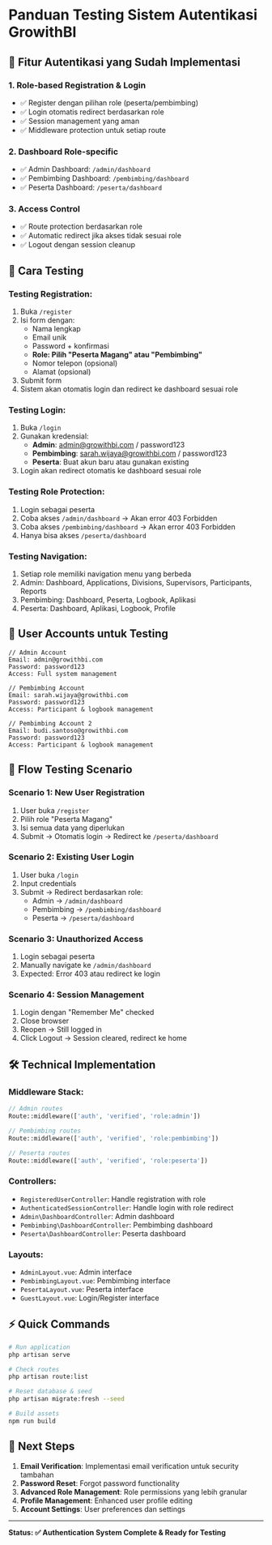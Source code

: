 # Panduan Testing Sistem Autentikasi GrowithBI

## 🔐 Fitur Autentikasi yang Sudah Implementasi

### 1. **Role-based Registration & Login**
- ✅ Register dengan pilihan role (peserta/pembimbing)
- ✅ Login otomatis redirect berdasarkan role
- ✅ Session management yang aman
- ✅ Middleware protection untuk setiap route

### 2. **Dashboard Role-specific**
- ✅ Admin Dashboard: `/admin/dashboard`
- ✅ Pembimbing Dashboard: `/pembimbing/dashboard` 
- ✅ Peserta Dashboard: `/peserta/dashboard`

### 3. **Access Control**
- ✅ Route protection berdasarkan role
- ✅ Automatic redirect jika akses tidak sesuai role
- ✅ Logout dengan session cleanup

## 🧪 Cara Testing

### **Testing Registration:**
1. Buka `/register`
2. Isi form dengan:
   - Nama lengkap
   - Email unik
   - Password + konfirmasi
   - **Role: Pilih "Peserta Magang" atau "Pembimbing"**
   - Nomor telepon (opsional)
   - Alamat (opsional)
3. Submit form
4. Sistem akan otomatis login dan redirect ke dashboard sesuai role

### **Testing Login:**
1. Buka `/login`
2. Gunakan kredensial:
   - **Admin**: admin@growithbi.com / password123
   - **Pembimbing**: sarah.wijaya@growithbi.com / password123
   - **Peserta**: Buat akun baru atau gunakan existing
3. Login akan redirect otomatis ke dashboard sesuai role

### **Testing Role Protection:**
1. Login sebagai peserta
2. Coba akses `/admin/dashboard` → Akan error 403 Forbidden
3. Coba akses `/pembimbing/dashboard` → Akan error 403 Forbidden
4. Hanya bisa akses `/peserta/dashboard`

### **Testing Navigation:**
1. Setiap role memiliki navigation menu yang berbeda
2. Admin: Dashboard, Applications, Divisions, Supervisors, Participants, Reports
3. Pembimbing: Dashboard, Peserta, Logbook, Aplikasi
4. Peserta: Dashboard, Aplikasi, Logbook, Profile

## 🎯 User Accounts untuk Testing

```
// Admin Account
Email: admin@growithbi.com
Password: password123
Access: Full system management

// Pembimbing Account  
Email: sarah.wijaya@growithbi.com
Password: password123
Access: Participant & logbook management

// Pembimbing Account 2
Email: budi.santoso@growithbi.com  
Password: password123
Access: Participant & logbook management
```

## 🔄 Flow Testing Scenario

### **Scenario 1: New User Registration**
1. User buka `/register`
2. Pilih role "Peserta Magang"
3. Isi semua data yang diperlukan
4. Submit → Otomatis login → Redirect ke `/peserta/dashboard`

### **Scenario 2: Existing User Login**
1. User buka `/login`
2. Input credentials
3. Submit → Redirect berdasarkan role:
   - Admin → `/admin/dashboard`
   - Pembimbing → `/pembimbing/dashboard`  
   - Peserta → `/peserta/dashboard`

### **Scenario 3: Unauthorized Access**
1. Login sebagai peserta
2. Manually navigate ke `/admin/dashboard`
3. Expected: Error 403 atau redirect ke login

### **Scenario 4: Session Management**
1. Login dengan "Remember Me" checked
2. Close browser
3. Reopen → Still logged in
4. Click Logout → Session cleared, redirect ke home

## 🛠️ Technical Implementation

### **Middleware Stack:**
```php
// Admin routes
Route::middleware(['auth', 'verified', 'role:admin'])

// Pembimbing routes  
Route::middleware(['auth', 'verified', 'role:pembimbing'])

// Peserta routes
Route::middleware(['auth', 'verified', 'role:peserta'])
```

### **Controllers:**
- `RegisteredUserController`: Handle registration with role
- `AuthenticatedSessionController`: Handle login with role redirect
- `Admin\DashboardController`: Admin dashboard
- `Pembimbing\DashboardController`: Pembimbing dashboard
- `Peserta\DashboardController`: Peserta dashboard

### **Layouts:**
- `AdminLayout.vue`: Admin interface
- `PembimbingLayout.vue`: Pembimbing interface  
- `PesertaLayout.vue`: Peserta interface
- `GuestLayout.vue`: Login/Register interface

## ⚡ Quick Commands

```bash
# Run application
php artisan serve

# Check routes
php artisan route:list

# Reset database & seed
php artisan migrate:fresh --seed

# Build assets
npm run build
```

## 🚀 Next Steps

1. **Email Verification**: Implementasi email verification untuk security tambahan
2. **Password Reset**: Forgot password functionality  
3. **Advanced Role Management**: Role permissions yang lebih granular
4. **Profile Management**: Enhanced user profile editing
5. **Account Settings**: User preferences dan settings

---

**Status: ✅ Authentication System Complete & Ready for Testing**
